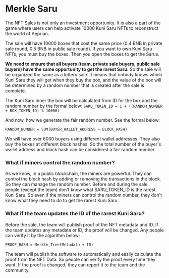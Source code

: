 # Merkle Saru
The NFT Sales is not only an investment opportunity. It is also a part of the game where users can help activate 10000 Kuni Saru NFTs to reconstruct the world of Aeprian. 

The sale will have 10000 boxes that cost the same price (0.4 BNB in private sale round, 0.5 BNB in public sale round). If you want to own Kuni Saru NFTs, you must buy the boxes. Then you open the boxes to get the Sarus.

**We need to ensure that all buyers (team, private sale buyers, public sale buyers) have the same opportunity to get the rarest Saru.** So the sale will be organized the same as a lottery sale. It means that nobody knows which Kuni Saru they will get when they buy the box, and the value of the box will be determined by a random number that is created after the sale is complete.

The Kuni Saru inner the box will be calculated from ID for the box and the random number by the formal below:
`SARU_TOKEN_ID = 1 + ((RANDOM_NUMBER + BOX_TOKEN_ID) % 10000)`

And now, how we generate the fair random number. See the formal below:

`RANDOM_NUMBER = SUM(BUYER_WALLET_ADDRESS + BLOCK_HASH)`

We will have over 6000 buyers using different wallet addresses. They also buy the boxes at different block hashes. So the total number of the buyer's wallet address and block hash can be considered a fair random number.

### What if miners control the random number?
As we know, in a public blockchain, the miners are powerful. They can control the block hash by adding or removing the transactions in the block. So they can manage the random number.
Before and during the sale, people (except the team) don't know what SARU_TOKEN_ID is the rarest Kuni Saru. So even if the miners can control the random number, they don't know what they need to do to get the rarest Kuni Saru.

### What if the team updates the ID of the rarest Kuni Saru?
Before the sale, the team will publish proof of the NFT metadata and ID. If the team updates any metadata or ID, the proof will be changed. Any people can verify it by the algorithm below:

`PROOF_HASH = Merkle_Tree(Metadata + ID)`

The team will publish the software to automatically and easily calculate the proof from the NFT Data. So people can verify the proof every time they want. If the proof is changed, they can report it to the team and the community.
